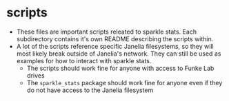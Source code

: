 # scripts

- These files are important scripts releated to sparkle stats. Each subdirectory contains it's own README describing the scripts within.
- A lot of the scripts reference specific Janelia filesystems, so they will most likely break outside of Janelia's network. They can still be used as examples for how to interact with sparkle stats. 
  - The scripts should work fine for anyone with access to Funke Lab drives
  - The `sparkle_stats` package should work fine for anyone even if they do not have access to the Janelia filesystem
